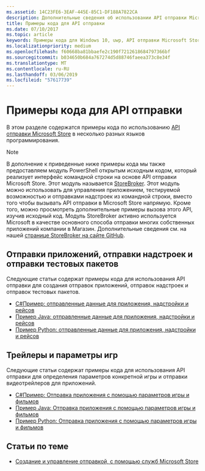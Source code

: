 ```yaml
---
ms.assetid: 14C23FE6-3EAF-445E-85C1-DF188A7822CA
description: Дополнительные сведения об использовании API отправки Microsoft Store, используйте в примерах кода в этом разделе.
title: Примеры кода для API отправки
ms.date: 07/10/2017
ms.topic: article
keywords: Примеры кода для Windows 10, uwp, API отправки Microsoft Store,
ms.localizationpriority: medium
ms.openlocfilehash: f60668ba81bbaefe2c190f7212618684797366bf
ms.sourcegitcommit: b034650b684a767274d5d88746faeea373c8e34f
ms.translationtype: MT
ms.contentlocale: ru-RU
ms.lasthandoff: 03/06/2019
ms.locfileid: "57617739"
---
```

# <a name="code-examples-for-the-submission-api"></a>Примеры кода для API отправки

В этом разделе содержатся примеры кода по использованию [API отправки Microsoft Store](create-and-manage-submissions-using-windows-store-services.md) в несколько разных языков программирования.

> [!NOTE]
> В дополнение к приведенные ниже примеры кода мы также предоставляем модуль PowerShell открытым исходным кодом, который реализует интерфейс командной строки на основе API отправки Microsoft Store. Этот модуль называется [StoreBroker](https://aka.ms/storebroker). Этот модуль можно использовать для управления приложением, тестируемой возможностью и отправками надстроек из командной строки, вместо того чтобы вызывать API отправки в Microsoft Store напрямую. Кроме того, можно просмотреть дополнительные примеры вызова этого API, изучив исходный код. Модуль StoreBroker активно используется Microsoft в качестве основного способа отправки многих собственных приложений компании в Магазин. Дополнительные сведения см. на нашей [странице StoreBroker на сайте GitHub](https://aka.ms/storebroker).

## <a name="app-submissions-add-on-submissions-and-package-flight-submissions"></a>Отправки приложений, отправки надстроек и отправки тестовых пакетов

Следующие статьи содержат примеры кода для использования API отправки для создания отправок приложений, отправок надстроек и отправок тестовых пакетов.

* [C#Пример: отправленные данные для приложения, надстройки и рейсов](csharp-code-examples-for-the-windows-store-submission-api.md)
* [Пример Java: отправленные данные для приложения, надстройки и рейсов](java-code-examples-for-the-windows-store-submission-api.md)
* [Пример Python: отправленные данные для приложения, надстройки и рейсов](python-code-examples-for-the-windows-store-submission-api.md)

## <a name="game-options-and-trailers"></a>Трейлеры и параметры игр

Следующие статьи содержат примеры кода для использования API отправки для определения параметров конкретной игры и отправки видеотрейлеров для приложений.

* [C#Пример: Отправка приложения с помощью параметров игры и фильмов](csharp-code-examples-for-submissions-game-options-and-trailers.md)
* [Пример Java: Отправка приложения с помощью параметров игры и фильмов](java-code-examples-for-submissions-game-options-and-trailers.md)
* [Пример Python: Отправка приложения с помощью параметров игры и фильмов](python-code-examples-for-submissions-game-options-and-trailers.md)

## <a name="related-topics"></a>Статьи по теме

* [Создание и управление отправкой, с помощью служб Microsoft Store](create-and-manage-submissions-using-windows-store-services.md)
